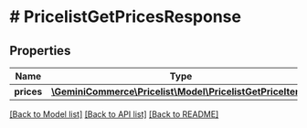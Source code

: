# # PricelistGetPricesResponse


## Properties 


Name | Type | Description | Notes
------------ | ------------- | ------------- | -------------
**prices**| [**\GeminiCommerce\Pricelist\Model\PricelistGetPriceItem[]**](PricelistGetPriceItem.md) |   | [optional]


[[Back to Model list]](../../README.md#models) [[Back to API list]](../../README.md#endpoints) [[Back to README]](../../README.md)

